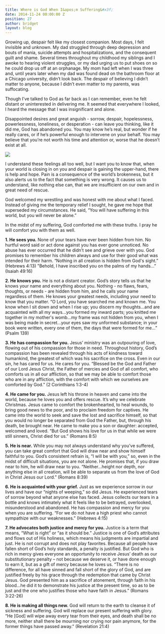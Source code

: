 ```yaml
---
title: Where is God When I&apos;m Suffering&#x3f;
date: 2014-11-24 00:00:00 Z
position: 27
author: bridget
layout: blog
---
```


Growing up, despair felt like my closest companion. Most days, I felt invisible and unknown. My dad struggled through deep depression and bouts of mania, suicide attempts and hospitalizations, and the consequent guilt and shame. Several times throughout my childhood my siblings and I awoke to hearing violent struggles, or my dad urging us to put shoes on so he could drop us off at an orphanage. My mom had left when I was three and, until years later when my dad was found dead on the bathroom floor at a Chicago university, didn’t look back. The despair of believing I didn’t matter to anyone, because I didn’t even matter to my parents, was suffocating.

Though I’ve talked to God as far back as I can remember, even he felt distant or uninterested in delivering me. It seemed that everywhere I looked, I heard the message that I was insignificant and alone.

Disappointed desires and great anguish - sorrow, despair, hopelessness, powerlessness, loneliness, or desperation - can leave you thinking, like it did me, God has abandoned you. You may know he’s real, but wonder if he really cares, or if he’s powerful enough to intervene on your behalf. You may believe that you’re not worth his time and attention or, worse that he doesn’t exist at all.

![](http://iwantrest.com/uploads/Walking_on_the_track.jpg)

I understand these feelings all too well, but I want you to know that, when your world is closing in on you and despair is gaining the upper-hand, there is help and hope. Pain is a consequence of the world’s brokenness, but it also alerts us to the fact that something is very wrong. It causes us to understand, like nothing else can, that we are insufficient on our own and in great need of rescue.

God welcomed my wrestling and was honest with me about what I faced. Instead of giving me the temporary relief I sought, he gave me hope that superseded my circumstances. He said, “You will have suffering in this world, but you will never be alone.”

In the midst of my suffering, God comforted me with these truths. I pray he will comfort you with them as well.

<b>1. He sees you.</b> None of your tears have ever been hidden from him. No hurtful word said or act done against you has ever gone unnoticed. No abuse has ever occurred that he didn’t see and grieve over with you. God promises to remember his children always and use for their good what was intended for their harm. “Nothing in all creation is hidden from God's sight.” (Hebrews 4:13) "Behold, I have inscribed you on the palms of my hands…” (Isaiah 49:16)

<b>2. He knows you.</b> He is not a distant creator. God’s story tells us that he knows your name and everything about you. Nothing - no flaws, fears, thoughts, or needs - are hidden from him, and he calls your name regardless of them. He knows your greatest needs, including your need to know that you matter. “O Lord, you have searched me and known me. You know when I sit down and when I rise up; you discern my thoughts…and are acquainted with all my ways…you formed my inward parts; you knitted me together in my mother's womb…my frame was not hidden from you, when I was being made in secret…your eyes saw my unformed substance; in your book were written, every one of them, the days that were formed for me…” (Psalm 139)

<b>3. He has compassion for you.</b> Jesus’ ministry was an outpouring of love, flowing out of his compassion for those in need. Throughout history, God’s compassion has been revealed through his acts of kindness toward humankind, the greatest of which was his sacrifice on the cross. Even in our sin, he has cared for us. He cares for you. “Blessed be the God and Father of our Lord Jesus Christ, the Father of mercies and God of all comfort, who comforts us in all our affliction, so that we may be able to comfort those who are in any affliction, with the comfort with which we ourselves are comforted by God.” (2 Corinthians 1:3-4)

<b>4. He came for you.</b> Jesus left his throne in heaven and came into the world, because he loves you and offers rescue. It’s why we celebrate Christmas. Jesus came to comfort the brokenhearted, to heal wounds, to bring good news to the poor, and to proclaim freedom for captives. He came into the world to seek and save the lost and sacrifice himself, so that you would no longer be separated from God the Father, but, through his death, be brought near. He came to make you a son or daughter: accepted, welcomed and loved. “But God shows his love for us in that while we were still sinners, Christ died for us.” (Romans 8:5)

<b>5. He is near.</b> While you may not always understand why you’ve suffered, you can take great comfort that God will draw near and show himself faithful to you. God’s consistent refrain is, “I will be with you,” so, even in the midst of difficult situations, you are not alone. He promises that, if you draw near to him, he will draw near to you. “Neither…height nor depth, nor anything else in all creation, will be able to separate us from the love of God in Christ Jesus our Lord.” (Romans 8:39)

<b>6. He is acquainted with your grief.</b> Just as we experience sorrow in our lives and have our “nights of weeping,” so did Jesus. He experienced tears of sorrow beyond what anyone else has faced. Jesus collects our tears in a bottle and knows intimately what it feels like to be betrayed, overlooked, misunderstood and abandoned. He has compassion and mercy for you when you are suffering. “For we do not have a high priest who cannot sympathize with our weaknesses.” (Hebrews 4:15)

<b>7. He advocates both justice and mercy for you.</b> Justice is a term that means, “What is right” or “as it should be.” Justice is one of God’s attributes and flows out of His holiness, which means his judgments are impartial and just. He is not corrupt and does not play favorites. Because all people have fallen short of God’s holy standards, a penalty is justified. But God who is rich in mercy gives everyone an opportunity to receive Jesus’ death as our substitutionary penalty – not because we deserve it, or have done enough to earn it, but as a gift of mercy because he loves us. “There is no difference, for all have sinned and fall short of the glory of God, and are justified freely by his grace through the redemption that came by Christ Jesus. God presented him as a sacrifice of atonement, through faith in his blood…he did it to demonstrate his justice at the present time, so as to be just and the one who justifies those who have faith in Jesus.” (Romans 3:22-26)

<b>8. He is making all things new.</b> God will return to the earth to cleanse it of sickness and suffering. God will replace our present suffering with glory. “He [God] will wipe away every tear from their eyes, and death shall be no more, neither shall there be mourning nor crying nor pain anymore, for the former things have passed away.” (Revelation 21:4)